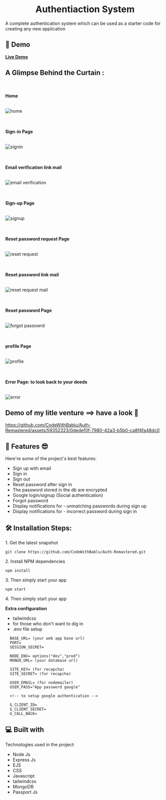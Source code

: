 <h1 id="title" align="center">Authentiaction System</h1>

<p id="description">A complete authentication system which can be used as a starter code for creating any new application</p>

<h2>🚀 Demo</h2>

<b>[Live Demo](https://authsystem.up.railway.app/)</b>

<h2>A Glimpse Behind the Curtain :</h2>

<br><br><b>Home</b><br><br>

![home](https://github.com/CodeWithBablu/Auth-Remastered/assets/59352323/d3c3461f-3911-4763-81bb-f89199f6484c)

<br><br><b> Sign-in Page </b> <br><br>

![signin](https://github.com/CodeWithBablu/Auth-Remastered/assets/59352323/8b3c799a-9f0a-49a3-8be1-758eb523e869)

<br><br><b> Email verification link mail </b><br><br>

![email verification](https://github.com/CodeWithBablu/Auth-Remastered/assets/59352323/667edb38-aa9b-481d-8d27-3786bf535c7a)

<br><br><b> Sign-up Page </b><br><br>

![signup](https://github.com/CodeWithBablu/Auth-Remastered/assets/59352323/a36b3fe8-3e6f-4306-b7ba-930e61581fce)

<br><br><b> Reset password request Page </b><br><br>

![reset request](https://github.com/CodeWithBablu/Auth-Remastered/assets/59352323/9680ac94-8b8b-42e2-8897-1a5acf1d539f)

<br><br><b> Reset password link mail </b><br><br>

![reset request mail](https://github.com/CodeWithBablu/Auth-Remastered/assets/59352323/c56c23d1-85df-4e20-9852-78f68a2bc295)

<br><br><b> Reset password Page  </b><br><br>

![forgot passowrd](https://github.com/CodeWithBablu/Auth-Remastered/assets/59352323/a29a1431-8b6f-4a6e-b19d-3d7c83bb1216)

<br><br><b> profile Page </b><br><br>

![profile](https://github.com/CodeWithBablu/Auth-Remastered/assets/59352323/0712f679-71c0-4a12-a1c7-9685845e0763)

<br><br><b> Error Page: to look back to your deeds  </b><br><br>

![error](https://github.com/CodeWithBablu/Auth-Remastered/assets/59352323/b2ab29d4-cefe-46f9-9b9b-909d6f5e79ed)

<h2> Demo of my litle venture ==> have a look 🧐 </h2>

https://github.com/CodeWithBablu/Auth-Remastered/assets/59352323/0dedef0f-7980-42a3-b5b0-ca8f4fa48dc0



<h2>🧐 Features 😎️</h2>

Here're some of the project's best features:

- Sign up with email
- Sign in
- Sign out
- Reset password after sign in
- The password stored in the db are encrypted
- Google login/signup (Social authentication)
- Forgot password
- Display notifications for - unmatching passwords during sign up
- Display notifications for - incorrect password during sign in

<h2>🛠️ Installation Steps:</h2>

<p>1. Get the latest snapshot</p>

```
git clone https://github.com/CodeWithBablu/Auth-Remastered.git
```

<p>2. Install NPM dependencies</p>

```
npm install
```

<p>3. Then simply start your app</p>

```
npm start
```
<p>4. Then simply start your app</p>

**Extra configuration**
  -  tailwindcss
  -  for those who don't want to dig in
  -  .env file setup
```
  BASE_URL= (your web app base url)
  PORT=
  SESSION_SECRET=
  
  NODE_ENV= options("dev","prod")
  MONGO_URL= (your database url)
  
  SITE_KEY= (for recapcha)
  SITE_SECRET= (for recapcha)
  
  USER_EMAIL= (for nodemailer)
  USER_PASS="App password google"

  <!-- to setup google authentication -->
  
  G_CLIENT_ID=
  G_CLIENT_SECRET=
  G_CALL_BACK=

```
<h2>💻 Built with</h2>

Technologies used in the project:

- Node Js
- Express Js
- EJS
- CSS
- Javascript
- tailwindcss
- MongoDB
- Passport Js
